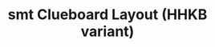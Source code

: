 ---
layout: layouts/keymapdb_entry.njk
OS: []
keymapAuthor: smt
firmware: QMK
hasHomeRowMods: False
hasLetterOnThumb: False
keymapImage: http://i.imgur.com/Ll5gGte.png
imageDate: idk
keyCount: 66
keyboard: Clueboard 66%
baseLayouts: ["QWERTY"]
languages: ['English']
layerCount: 5
title: "smt Clueboard Layout (HHKB variant)"
isSplit: False
stagger: row
summary: 
keymapUrl: https://github.com/smt/qmk_firmware/tree/master/keyboards/clueboard/66/keymaps/smt
writeup: https://github.com/smt/qmk_firmware/tree/master/keyboards/clueboard/66/keymaps/smt/readme.md
---